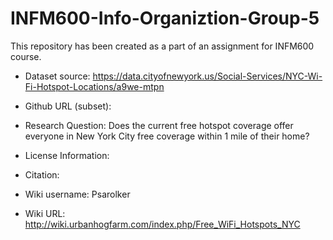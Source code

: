 # INFM600-Info-Organiztion-Group-5
This repository has been created as a part of an assignment for INFM600 course. 

* Dataset source: https://data.cityofnewyork.us/Social-Services/NYC-Wi-Fi-Hotspot-Locations/a9we-mtpn

* Github URL (subset):

* Research Question: Does the current free hotspot coverage offer everyone in New York City free coverage within 1                    mile of their home?

* License Information: 

* Citation:

* Wiki username: Psarolker

* Wiki URL: http://wiki.urbanhogfarm.com/index.php/Free_WiFi_Hotspots_NYC
